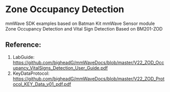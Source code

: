 # Zone Occupancy Detection
mmWave SDK examples based on Batman Kit mmWave Sensor module
Zone Occupancy Detection and Vital Sign Detection Based on BM201-ZOD
 
## Reference:

1. LabGuide:  https://github.com/bigheadG/mmWaveDocs/blob/master/V22_ZOD_Occupancy_VitalSigns_Detection_User_Guide.pdf
2. KeyDataProtocol: https://github.com/bigheadG/mmWaveDocs/blob/master/V22_ZOD_Protocol_KEY_Data_v01_pdf.pdf
